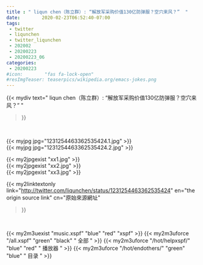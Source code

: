 ```yaml
---
title : " liqun chen（陈立群）: “解放军采购价值130亿防弹服？空穴来风？”  "
date:        2020-02-23T06:52:40-07:00
tags:
 - twitter
 - liqunchen
 - twitter_liqunchen
 - 202002
 - 20200223
 - 20200223_06
categories:
 - 20200223
#icon:        "fas fa-lock-open"
#resImgTeaser: teaserpics/wikipedia.org/emacs-jokes.png
---
```


{{< mydiv text=" liqun chen（陈立群）: “解放军采购价值130亿防弹服？空穴来风？”  "
>}}
<br>


 {{< myjpg jpg="1231254463362535424.1.jpg" >}}<br>  {{< myjpg jpg="1231254463362535424.2.jpg" >}}<br> 

{{< my2jpgexist "xx1.jpg" >}}<br>
{{< my2jpgexist "xx2.jpg" >}}<br>
{{< my2jpgexist "xx3.jpg" >}}<br>


{{< my2linktextonly link="http://twitter.com/liqunchen/status/1231254463362535424"
en="the origin source link" cn="原始來源網址"
>}}


<br>

{{< my2m3uexist "music.xspf"        "blue"   "red"    "xspf" >}} {{< my2m3uforce "/all.xspf"         "green"  "black"  " 全部 " >}} {{< my2m3uforce "/hot/helpxspf/"    "blue"   "red"    " 播放器 " >}} {{< my2m3uforce "/hot/endothers/"   "green"  "blue"   " 目录 " >}} 
